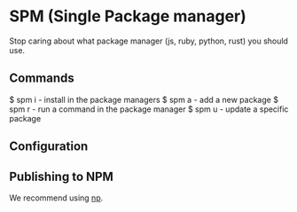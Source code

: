 # SPM (Single Package manager)

Stop caring about what package manager (js, ruby, python, rust) you should use.

## Commands

$ spm i - install in the package managers
    $ spm a - add a new package
$ spm r - run a command in the package manager
    $ spm u - update a specific package

## Configuration

## Publishing to NPM

We recommend using [np](https://github.com/sindresorhus/np).
